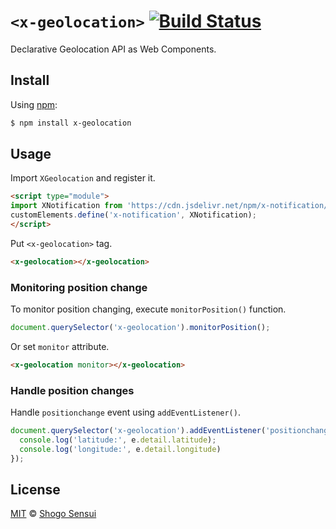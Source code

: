 # `<x-geolocation>` [![Build Status](https://travis-ci.org/1000ch/x-geolocation.svg?branch=master)](https://travis-ci.org/1000ch/x-geolocation)

Declarative Geolocation API as Web Components.

## Install

Using [npm](https://www.npmjs.org/package/x-geolocation):

```sh
$ npm install x-geolocation
```

## Usage

Import `XGeolocation` and register it.

```html
<script type="module">
import XNotification from 'https://cdn.jsdelivr.net/npm/x-notification/dist/index.js';
customElements.define('x-notification', XNotification);
</script>
```

Put `<x-geolocation>` tag.

```html
<x-geolocation></x-geolocation>
```

### Monitoring position change

To monitor position changing, execute `monitorPosition()` function.

```js
document.querySelector('x-geolocation').monitorPosition();
```

Or set `monitor` attribute.

```html
<x-geolocation monitor></x-geolocation>
```

### Handle position changes

Handle `positionchange` event using `addEventListener()`.

```js
document.querySelector('x-geolocation').addEventListener('positionchange', e => {
  console.log('latitude:', e.detail.latitude);
  console.log('longitude:', e.detail.longitude)
});
```

## License

[MIT](https://1000ch.mit-license.org) © [Shogo Sensui](https://github.com/1000ch)
